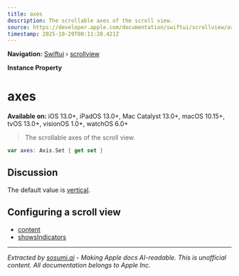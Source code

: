 ```yaml
---
title: axes
description: The scrollable axes of the scroll view.
source: https://developer.apple.com/documentation/swiftui/scrollview/axes
timestamp: 2025-10-29T00:11:28.421Z
---
```


**Navigation:** [Swiftui](/documentation/swiftui) › [scrollview](/documentation/swiftui/scrollview)

**Instance Property**

# axes

**Available on:** iOS 13.0+, iPadOS 13.0+, Mac Catalyst 13.0+, macOS 10.15+, tvOS 13.0+, visionOS 1.0+, watchOS 6.0+

> The scrollable axes of the scroll view.

```swift
var axes: Axis.Set { get set }
```

## Discussion

The default value is [vertical](/documentation/swiftui/axis/vertical).

## Configuring a scroll view

- [content](/documentation/swiftui/scrollview/content)
- [showsIndicators](/documentation/swiftui/scrollview/showsindicators)

---

*Extracted by [sosumi.ai](https://sosumi.ai) - Making Apple docs AI-readable.*
*This is unofficial content. All documentation belongs to Apple Inc.*
